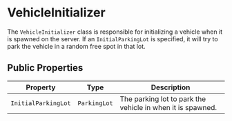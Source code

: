 # VehicleInitializer

The `VehicleInitializer` class is responsible for initializing a vehicle when it is spawned on the server. If an `InitialParkingLot` is specified, it will try to park the vehicle in a random free spot in that lot.

## Public Properties

| Property          | Type         | Description                                      |
| ----------------- | ------------ | ------------------------------------------------ |
| `InitialParkingLot` | `ParkingLot` | The parking lot to park the vehicle in when it is spawned. |

